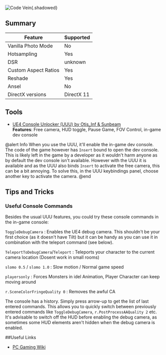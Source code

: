 ![Code Vein](Images\codevein_header.png "Shot by ItsYFP"){.shadowed}

## Summary

Feature | Supported
--|--
Vanilla Photo Mode | No
Hotsampling | Yes
DSR | unknown
Custom Aspect Ratios | Yes
Reshade | Yes 
Ansel | No
DirectX versions | DirectX 11
 
## Tools

* [UE4 Console Unlocker (UUU) by Otis_Inf & Sunbeam](../GeneralGuides/universal_ue4_consoleunlocker.htm)  
**Features**: Free camera, HUD toggle, Pause Game, FOV Control, in-game dev console

@alert Info
When you use the UUU, it'll enable the in-game dev console. The code of the game however has `Insert` bound to open the dev console. This is likely left in the game
by a developer as it wouldn't harm anyone as by default the dev console isn't available. However with the UUU it is available and as the UUU also binds `Insert` to activate
the free camera, this can be a bit annoying. To solve this, in the UUU keybindings panel, choose another key to activate the camera. 
@end

## Tips and Tricks

### Useful Console Commands

Besides the usual UUU features, you could try these console commands in the in-game console:

`ToggleDebugCamera`
:	Enables the UE4 debug camera. This shouldn't be your first choice (as it doesn't have Tilt) but it can be handy as you can use it 
in combination with the teleport command (see below).

`TeleportToDebugCamera`/`Teleport`
:	Teleports your character to the current camera location (Dosent work in small rooms)

`slomo 0.5` / `slomo 1.0`
:	Slow motion / Normal game speed

`playersonly`
:	Forces Monsters in idel Animation, Player Character can keep moving around

`r.SceneColorFringeQuality 0`
:	Removes the awful CA

The console has a history. Simply press arrow-up to get the list of last entered commands. This allows you to quickly switch between previously entered commands like `ToggleDebugCamera`, `r.PostProcessAAQuality 2` etc. It's advisable to switch off the HUD before enabling the debug camera, as sometimes some HUD elements aren't hidden when the debug camera is enabled.


##Useful Links

* [PC Gaming Wiki](https://pcgamingwiki.com/wiki/Code_Vein)
